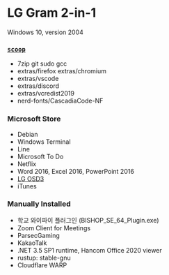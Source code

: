 LG Gram 2-in-1
========
Windows 10, version 2004

### [`scoop`](https://scoop.sh)
- 7zip git sudo gcc
- extras/firefox extras/chromium
- extras/vscode
- extras/discord
- extras/vcredist2019
- nerd-fonts/CascadiaCode-NF

### Microsoft Store
- Debian
- Windows Terminal
- Line
- Microsoft To Do
- Netflix
- Word 2016, Excel 2016, PowerPoint 2016
- [LG OSD3](https://www.microsoft.com/store/productId/9MT4DPF2JW9Z)
- iTunes

### Manually Installed
- 학교 와이파이 플러그인 (BISHOP_SE_64_Plugin.exe)
- Zoom Client for Meetings
- ParsecGaming
- KakaoTalk
- .NET 3.5 SP1 runtime, Hancom Office 2020 viewer
- rustup: stable-gnu
- Cloudflare WARP

